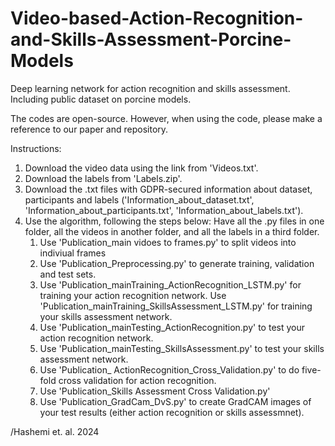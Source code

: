 # Video-based-Action-Recognition-and-Skills-Assessment-Porcine-Models
Deep learning network for action recognition and skills assessment. Including public dataset on porcine models.

The codes are open-source. However, when using the code, please make a reference to our paper and repository.

Instructions:

1) Download the video data using the link from 'Videos.txt'.
2) Download the labels from 'Labels.zip'.
3) Download the .txt files with GDPR-secured information about dataset, participants and labels ('Information_about_dataset.txt', 'Information_about_participants.txt', 'Information_about_labels.txt').
4) Use the algorithm, following the steps below:
   Have all the .py files in one folder, all the videos in another folder, and all the labels in a third folder.
   1) Use 'Publication_main vidoes to frames.py' to split videos into indiviual frames
   2) Use 'Publication_Preprocessing.py' to generate training, validation and test sets.
   3) Use 'Publication_mainTraining_ActionRecognition_LSTM.py' for training your action recognition network.
      Use 'Publication_mainTraining_SkillsAssessment_LSTM.py' for training your skills assessment network.
   4) Use 'Publication_mainTesting_ActionRecognition.py' to test your action recognition network.
   5) Use 'Publication_mainTesting_SkillsAssessment.py' to test your skills assessment network.
   6) Use 'Publication_ ActionRecognition_Cross_Validation.py' to do five-fold cross validation for action recognition.
   7) Use 'Publication_Skills Assessment Cross Validation.py'
   8) Use 'Publication_GradCam_DvS.py' to create GradCAM images of your test results (either action recognition or skills assessmnet).


/Hashemi et. al. 2024
